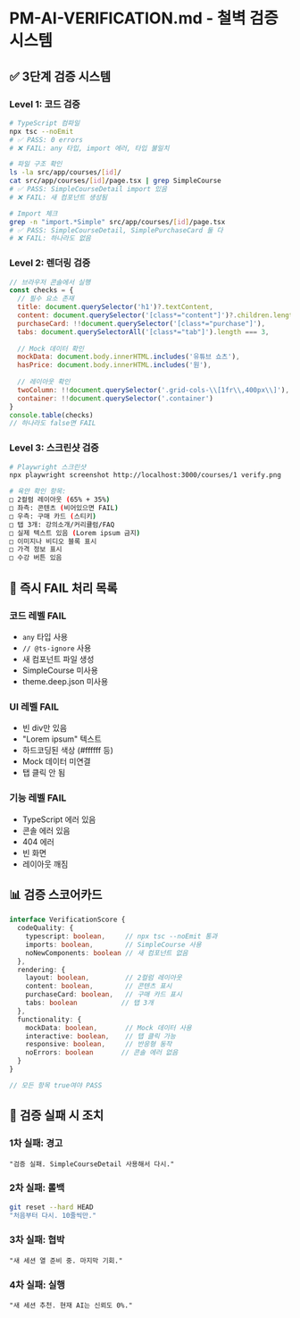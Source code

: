 # PM-AI-VERIFICATION.md - 철벽 검증 시스템

## ✅ 3단계 검증 시스템

### Level 1: 코드 검증
```bash
# TypeScript 컴파일
npx tsc --noEmit
# ✅ PASS: 0 errors
# ❌ FAIL: any 타입, import 에러, 타입 불일치

# 파일 구조 확인
ls -la src/app/courses/[id]/
cat src/app/courses/[id]/page.tsx | grep SimpleCourse
# ✅ PASS: SimpleCourseDetail import 있음
# ❌ FAIL: 새 컴포넌트 생성됨

# Import 체크
grep -n "import.*Simple" src/app/courses/[id]/page.tsx
# ✅ PASS: SimpleCourseDetail, SimplePurchaseCard 둘 다
# ❌ FAIL: 하나라도 없음
```

### Level 2: 렌더링 검증
```javascript
// 브라우저 콘솔에서 실행
const checks = {
  // 필수 요소 존재
  title: document.querySelector('h1')?.textContent,
  content: document.querySelector('[class*="content"]')?.children.length > 0,
  purchaseCard: !!document.querySelector('[class*="purchase"]'),
  tabs: document.querySelectorAll('[class*="tab"]').length === 3,
  
  // Mock 데이터 확인
  mockData: document.body.innerHTML.includes('유튜브 쇼츠'),
  hasPrice: document.body.innerHTML.includes('원'),
  
  // 레이아웃 확인
  twoColumn: !!document.querySelector('.grid-cols-\\[1fr\\,400px\\]'),
  container: !!document.querySelector('.container')
}
console.table(checks)
// 하나라도 false면 FAIL
```

### Level 3: 스크린샷 검증
```bash
# Playwright 스크린샷
npx playwright screenshot http://localhost:3000/courses/1 verify.png

# 육안 확인 항목:
□ 2컬럼 레이아웃 (65% + 35%)
□ 좌측: 콘텐츠 (비어있으면 FAIL)
□ 우측: 구매 카드 (스티키)
□ 탭 3개: 강의소개/커리큘럼/FAQ
□ 실제 텍스트 있음 (Lorem ipsum 금지)
□ 이미지나 비디오 블록 표시
□ 가격 정보 표시
□ 수강 버튼 있음
```

## 🚨 즉시 FAIL 처리 목록

### 코드 레벨 FAIL
- `any` 타입 사용
- `// @ts-ignore` 사용
- 새 컴포넌트 파일 생성
- SimpleCourse 미사용
- theme.deep.json 미사용

### UI 레벨 FAIL
- 빈 div만 있음
- "Lorem ipsum" 텍스트
- 하드코딩된 색상 (#ffffff 등)
- Mock 데이터 미연결
- 탭 클릭 안 됨

### 기능 레벨 FAIL
- TypeScript 에러 있음
- 콘솔 에러 있음
- 404 에러
- 빈 화면
- 레이아웃 깨짐

## 📊 검증 스코어카드

```typescript
interface VerificationScore {
  codeQuality: {
    typescript: boolean,     // npx tsc --noEmit 통과
    imports: boolean,        // SimpleCourse 사용
    noNewComponents: boolean // 새 컴포넌트 없음
  },
  rendering: {
    layout: boolean,         // 2컬럼 레이아웃
    content: boolean,        // 콘텐츠 표시
    purchaseCard: boolean,   // 구매 카드 표시
    tabs: boolean           // 탭 3개
  },
  functionality: {
    mockData: boolean,       // Mock 데이터 사용
    interactive: boolean,    // 탭 클릭 가능
    responsive: boolean,     // 반응형 동작
    noErrors: boolean       // 콘솔 에러 없음
  }
}

// 모든 항목 true여야 PASS
```

## 🔴 검증 실패 시 조치

### 1차 실패: 경고
```
"검증 실패. SimpleCourseDetail 사용해서 다시."
```

### 2차 실패: 롤백
```bash
git reset --hard HEAD
"처음부터 다시. 10줄씩만."
```

### 3차 실패: 협박
```
"새 세션 열 준비 중. 마지막 기회."
```

### 4차 실패: 실행
```
"새 세션 추천. 현재 AI는 신뢰도 0%."
```